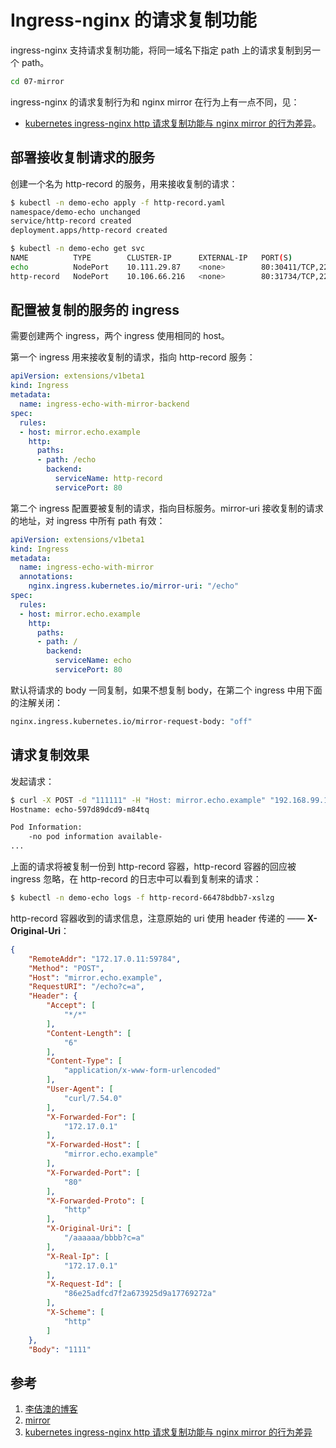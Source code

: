 <!-- toc -->
# Ingress-nginx 的请求复制功能

ingress-nginx 支持请求复制功能，将同一域名下指定 path 上的请求复制到另一个 path。

```sh
cd 07-mirror
```

ingress-nginx 的请求复制行为和 nginx mirror 在行为上有一点不同，见：

* [kubernetes ingress-nginx http 请求复制功能与 nginx mirror 的行为差异][3]。

## 部署接收复制请求的服务

创建一个名为 http-record 的服务，用来接收复制的请求：

```sh
$ kubectl -n demo-echo apply -f http-record.yaml
namespace/demo-echo unchanged
service/http-record created
deployment.apps/http-record created
```

```sh
$ kubectl -n demo-echo get svc
NAME          TYPE        CLUSTER-IP      EXTERNAL-IP   PORT(S)                     AGE
echo          NodePort    10.111.29.87    <none>        80:30411/TCP,22:31867/TCP   47d
http-record   NodePort    10.106.66.216   <none>        80:31734/TCP,22:32324/TCP   29s
```

## 配置被复制的服务的 ingress

需要创建两个 ingress，两个 ingress 使用相同的 host。

第一个 ingress 用来接收复制的请求，指向 http-record 服务：

```yaml
apiVersion: extensions/v1beta1
kind: Ingress
metadata:
  name: ingress-echo-with-mirror-backend
spec:
  rules:
  - host: mirror.echo.example
    http:
      paths:
      - path: /echo
        backend:
          serviceName: http-record
          servicePort: 80
```

第二个 ingress 配置要被复制的请求，指向目标服务。mirror-uri 接收复制的请求的地址，对 ingress 中所有 path 有效：

```yaml
apiVersion: extensions/v1beta1
kind: Ingress
metadata:
  name: ingress-echo-with-mirror
  annotations:
    nginx.ingress.kubernetes.io/mirror-uri: "/echo"
spec:
  rules:
  - host: mirror.echo.example
    http:
      paths:
      - path: /
        backend:
          serviceName: echo
          servicePort: 80
```

默认将请求的 body 一同复制，如果不想复制 body，在第二个 ingress 中用下面的注解关闭：

```sh
nginx.ingress.kubernetes.io/mirror-request-body: "off"
```

## 请求复制效果

发起请求：

```sh
$ curl -X POST -d "111111" -H "Host: mirror.echo.example" "192.168.99.100:30933/aaaaaa/bbbb?c=a"
Hostname: echo-597d89dcd9-m84tq

Pod Information:
	-no pod information available-
...
```

上面的请求将被复制一份到 http-record 容器，http-record 容器的回应被 ingress 忽略，在 http-record 的日志中可以看到复制来的请求：

```sh
$ kubectl -n demo-echo logs -f http-record-66478bdbb7-xslzg
```

http-record 容器收到的请求信息，注意原始的 uri 使用 header 传递的 —— **X-Original-Uri**：

```json
{
    "RemoteAddr": "172.17.0.11:59784",
    "Method": "POST",
    "Host": "mirror.echo.example",
    "RequestURI": "/echo?c=a",
    "Header": {
        "Accept": [
            "*/*"
        ],
        "Content-Length": [
            "6"
        ],
        "Content-Type": [
            "application/x-www-form-urlencoded"
        ],
        "User-Agent": [
            "curl/7.54.0"
        ],
        "X-Forwarded-For": [
            "172.17.0.1"
        ],
        "X-Forwarded-Host": [
            "mirror.echo.example"
        ],
        "X-Forwarded-Port": [
            "80"
        ],
        "X-Forwarded-Proto": [
            "http"
        ],
        "X-Original-Uri": [
            "/aaaaaa/bbbb?c=a"
        ],
        "X-Real-Ip": [
            "172.17.0.1"
        ],
        "X-Request-Id": [
            "86e25adfcd7f2a673925d9a17769272a"
        ],
        "X-Scheme": [
            "http"
        ]
    },
    "Body": "1111"
```



## 参考

1. [李佶澳的博客][1]
2. [mirror][2]
3. [kubernetes ingress-nginx http 请求复制功能与 nginx mirror 的行为差异][3]

[1]: https://www.lijiaocn.com "李佶澳的博客"
[2]: https://kubernetes.github.io/ingress-nginx/user-guide/nginx-configuration/annotations/#mirror "mirror"
[3]: https://www.lijiaocn.com/%E9%97%AE%E9%A2%98/2019/10/21/ingress-nginx-request-mirror.html
